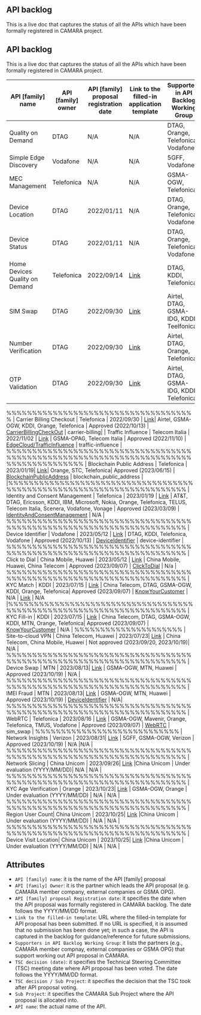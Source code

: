 
## API backlog

 This is a live doc that captures the status of all the APIs which have been formally registered in CAMARA project. 




## API backlog

 This is a live doc that captures the status of all the APIs which have been formally registered in CAMARA project. 

 | **API [family] name**  |  **API [family] owner** |  **API [family] proposal registration date**  | **Link to the filled-in application template**   |  **Supporters in API Backlog Working Group**  |  **TSC decision (date)** |  **Sub Project**  |  **API name**  |
 | --- |  --- | --- | --- | --- | --- | --- | --- | 
 | Quality on Demand | DTAG | N/A | N/A | DTAG, Orange, Telefonica, Vodafone|  Approved (N/A) | [QualityOnDemand](https://github.com/camaraproject/QualityOnDemand) | qod |<!---Simple Edge Discovery --->
| Simple Edge Discovery | Vodafone | N/A | N/A  | 5GFF, Vodafone | Approved (N/A)  | [EdgeCloud/Discovery](https://github.com/camaraproject/EdgeCloud/tree/main/code/API_definitions/Discovery) | simple-edge-discovery | <!---MEC Management --->
| MEC Management | Telefonica | N/A | N/A  | GSMA-OGW, Telefonica | Approved (N/A) |[EdgeCloud/Discovery](https://github.com/camaraproject/EdgeCloud/tree/main/code/API_definitions/Discovery)  | mec-exposure-and-experience-management | [%%%%%%%%%%%%%%%%%%%%%%%%%%%%%%%%%%%%%%%%%%%%%%%%%%<!---Device Location-->%%%%%%%%%%%%%%%%%%%%%
| Device Location | DTAG | 2022/01/11 | N/A | DTAG, Orange, Telefonica, Vodafone | Approved (2022/04/17) | [DeviceLocation](https://github.com/camaraproject/DeviceLocation) | location-verification | %%%%%%%%%%%%%%%%%%%%%%%%%%%%%%%%%%%%%%%%%%%%%%%%%%<!---Device Status-->%%%%%%%%%%%%%%%%%%%%%
| Device Status | DTAG | 2022/01/11 | N/A | DTAG, Orange, Telefonica, Vodafone | Approved (2022/04/17) |  [DeviceStatus](https://github.com/camaraproject/DeviceStatus) | device-status | %%%%%%%%%%%%%%%%%%%%%%%%%%%%%%%%%%%%%%%%%%%%%%%%%%<!---Home Devices Quality on Demand --->
| Home Devices Quality on Demand | Telefonica | 2022/09/14 | [Link](https://github.com/camaraproject/WorkingGroups/blob/main/APIBacklog/documentation/SupportingDocuments/API%20proposals/APIproposal_HomeDevicesQoD_Telefonica.md) | DTAG, KDDI, Telefonica |  Approved (2022/10/13) | [HomeDevicesQoD](https://github.com/camaraproject/HomeDevicesQoD) | home_devices_qod | %%%%%%<!SIMSwap-->%%%%%%%%%%%%%%%%%%%%%
| SIM Swap | DTAG | 2022/09/30 | [Link](https://github.com/camaraproject/WorkingGroups/blob/main/APIBacklog/documentation/SupportingDocuments/API%20proposals/APIproposal_Sim%20Swap_DeustcheTelekom.md) | Airtel, DTAG, GSMA-IDG, KDDI, Teelfonica | Approved (2022/10/13) | [SIMSwap](https://github.com/camaraproject/SimSwap) | sim_swap | %%%%%%%%%%%%%%%%%%%%%%%%%%%%%%%%%%%%%%%%%%%%%%%%%%<!---Number Verification-->%%%%%%%%%%%%%%%%%%%%%
| Number Verification | DTAG| 2022/09/30 | [Link](https://github.com/camaraproject/WorkingGroups/blob/main/APIBacklog/documentation/SupportingDocuments/API%20proposals/APIproposal_%20NumberVerification_DeustcheTelekom.md) | Airtel, DTAG, Orange, Telefonica | Approved (2022/10/13) | [NumberVerification](https://github.com/camaraproject/NumberVerification/tree/main) | number_verification | %%%%%%%%%%%%%%%%%%%%%%%%%%%%%%%%%%%%%%%%%%%%%%%%%%<!---OTPValidation-->%%%%%%%%%%%%%%%%%%%%%
| OTP Validation | DTAG| 2022/09/30 | [Link](https://github.com/camaraproject/WorkingGroups/blob/main/APIBacklog/documentation/SupportingDocuments/API%20proposals/APIproposal_NumberVerificationMS2FA_DeustcheTelekom.md) | Airtel, DTAG, GSMA-IDG, KDDI, Telefonica  | Approved (2022/10/13) | [OTPValidationAPI](https://github.com/camaraproject/OTPValidationAPI) | one-time-password-sms | 
%%%%%%%%%%%%%%%%<!---Carrier Billing CheckOut-->%%%%%%%%%%%%%%%%%%%%%
| Carrier Billing Checkout | Telefonica | 2022/09/30 | [Link](https://github.com/camaraproject/WorkingGroups/blob/main/APIBacklog/documentation/SupportingDocuments/API%20proposals/APIproposal_CarrierBillingCheckOut_Telefonica.md)| Airtel, GSMA-OGW, KDDI, Orange, Telefonica | Approved (2022/10/13) | [CarrierBillingCheckOut](https://github.com/camaraproject/CarrierBillingCheckOut)  | carrier-billing| <!---Traffic Influence --->
| Traffic Influence | Telecom Italia | 2022/11/02 | [Link](https://github.com/camaraproject/WorkingGroups/blob/main/APIBacklog/documentation/SupportingDocuments/API%20proposals/APIproposal_Traffic%20Influence_TIM.md) | GSMA-OPAG, Telecom Italia | Approved (2022/11/10) | [EdgeCloud/TrafficInfluence](https://github.com/camaraproject/EdgeCloud/tree/main/code/API_definitions/Traffic%20Influence) | traffic-influence | %%%%%%%%%%%%%%%%%%%%%%%%%%%%%%%%%%%%%%%%%%%%%%%%%%%%%%%%%%%%%%%%%%<!---Blockchain Public Address-->%%%%%%%%%%%%%%%%%%%%%
| Blockchain Public Address | Telefonica | 2023/01/19| [Link](https://github.com/camaraproject/WorkingGroups/blob/main/APIBacklog/documentation/SupportingDocuments/API%20proposals/APIproposal_BlockchainPublicAddress_Telefonica.md)| Orange, STC, Telefonica| Approved (2023/06/15)  | [BlockchainPublicAddress](https://github.com/camaraproject/BlockchainPublicAddress)  | blockchain_public_address | |%%%%%%%%%%%%%%%%%%%%%%%%%%%%%%%%%%%%%%%%%%%%%%%%%%<!---Identity and Consent Management-->%%%%%%%%%%%%%%%%%%%%%
| Identity and Consent Management | Telefonica | 2023/01/19 | [Link](https://github.com/camaraproject/WorkingGroups/blob/main/APIBacklog/documentation/SupportingDocuments/API%20proposals/APIFamilyproposal_Identity%26Consent.md) | AT&T, DTAG, Ericsson, KDDI, IBM, Microsoft, Nokia, Orange, Telefonica, TELUS, Telecom Italia, Scenera, Vodafone, Vonage | Approved (2023/03/09) | [IdentityAndConsentManagement](https://github.com/camaraproject/IdentityAndConsentManagement) | N/A | %%%%%%%%%%%%%%%%%%%%%%%%%%%%%%%%%%%%%%%%%%%%%%%%%%<!---Device Identifier-->%%%%%%%%%%%%%%%%%%%%%
| Device Identifier | Vodafone | 2023/05/12 | [Link](https://github.com/camaraproject/WorkingGroups/blob/main/APIBacklog/documentation/SupportingDocuments/API%20proposals/APIproposal_DeviceIdentifier_Vodafone.md) | DTAG, KDDI, Telefonica, Vodafone | Approved (2022/10/13) | [DeviceIdentifier](https://github.com/camaraproject/DeviceIdentifier) | device-identifier  | %%%%%%%%%%%%%%%%%%%%%%%%%%%%%%%%%%%%%%%%%%%%%%%%%%<!---Click-to-Dial-->%%%%%%%%%%%%%%%%%%%%%
| Click to Dial | China Mobile, Huawei | 2023/05/12 | [Link](https://github.com/camaraproject/WorkingGroups/blob/main/APIBacklog/documentation/SupportingDocuments/API%20proposals/APIproposal_ClickToDial_ChinaMobile.md) | China Mobile, Huawei, China Telecom | Approved (2023/09/07) | [ClickToDial](https://github.com/camaraproject/ClickToDial) | N/a | %%%%%%%%%%%%%%%%%%%%%%%%%%%%%%%%%%%%%%%%%%%%%%%%%%<!---KYC Match-->%%%%%%%%%%%%%%%%%%%%%
| KYC Match | KDDI | 2023/07/15 | [Link](https://github.com/camaraproject/WorkingGroups/blob/main/APIBacklog/documentation/SupportingDocuments/API%20proposals/APIproposal_KYC-Match_KDDI.md) | China Telecom, DTAG, GSMA-OGW, KDDI, Orange, Telefonica| Approved (2023/09/07) | [KnowYourCustomer](https://github.com/camaraproject/KnowYourCustomer) | N/A | [Link](https://github.com/camaraproject/KnowYourCustomer/tree/main/code/API_definitions) | N/A |%%%%%%%%%%%%%%%%%%%%%%%%%%%%%%%%%%%%%%%%%%%%%%%%%%<!---KYC Match-->%%%%%%%%%%%%%%%%%%%%%
| KYC Fill-in | KDDI | 2023/07/15 | [Link](https://github.com/camaraproject/WorkingGroups/blob/main/APIBacklog/documentation/SupportingDocuments/API%20proposals/APIproposal_KYC-Fillin_MTNandKDDI.mdd) | China Telecom, DTAG, GSMA-OGW, KDDI, MTN, Orange, Telefonica| Approved (2023/09/07) | [KnowYourCustomer](https://github.com/camaraproject/KnowYourCustomer) | N/A | <!---S2C-->%%%%%%%%%%%%%%%%%%%%%
| Site-to-cloud VPN | China Telecom, Huawei | 2023/07/23| [Link]([https://github.com/camaraproject/WorkingGroups/pull/273](https://github.com/camaraproject/WorkingGroups/blob/main/APIBacklog/documentation/SupportingDocuments/API%20proposals/APIproposal_Site%20to%20cloud%20(S2C)%20VPN.md)) | China Telecom, China Mobile, Huawei | Not approved (2023/09/20, 2023/10/19)| N/A | %%%%%%%%%%%%%%%%%%%%%%%%%%%%%%%%%%%%%%%%%%%%%%%%%%<!---Device Swap-->%%%%%%%%%%%%%%%%%%%%%
| Device Swap | MTN | 2023/08/13| [Link](https://github.com/camaraproject/WorkingGroups/blob/main/APIBacklog/documentation/SupportingDocuments/API%20proposals/Device%20Swap.md) | GSMA-OGW, MTN, Huawei | Approved (2023/10/19)  | N/A | %%%%%%%%%%%%%%%%%%%%%%%%%%%%%%%%%%%%%%%%%%%%%%%%%%<!---IMEI Fraud-->%%%%%%%%%%%%%%%%%%%%%
| IMEI Fraud | MTN | 2023/08/13| [Link](https://github.com/camaraproject/WorkingGroups/blob/main/APIBacklog/documentation/SupportingDocuments/API%20proposals/IMEI%20Fraud.md) | GSMA-OGW, MTN, Huawei | Approved (2023/10/19)  | [DeviceIdentifier](https://github.com/camaraproject/DeviceIdentifier) | N/A| %%%%%%%%%%%%%%%%%%%%%%%%%%%%%%%%%%%%%%%%%%%%%%%%%%<!---WebRTC-->%%%%%%%%%%%%%%%%%%%%%
| WebRTC | Telefonica | 2023/08/16 | [Link](https://github.com/camaraproject/WorkingGroups/blob/main/APIBacklog/documentation/SupportingDocuments/API%20proposals/APIproposal_WebRTC_Telefonica.md) | GSMA-OGW, Mavenir, Orange, Telefonica, TMUS, Vodafone | Approved (2023/09/07) | [WebRTC](https://github.com/camaraproject/WebRTC) | sim_swap | %%%%%%%<!---Network Insights-->%%%%%%%%%%%%%%%%%%%%%
| Network Insights | Verizon | 2023/08/31| [Link](https://github.com/camaraproject/WorkingGroups/blob/main/APIBacklog/documentation/SupportingDocuments/API%20proposals/APIproposal_NetworkInsights_Verizon.md) | 5GFF, GSMA-OGW, Verizon | Approved (2023/10/19) | N/A |N/A | %%%%%%%%%%%%%%%%%%%%%%%%%%%%%%%%%%%%%%%%%%%%%%%%%%<!---Network Slicing-->%%%%%%%%%%%%%%%%%%%%%
| Network Slicing | China Unicom | 2023/09/26| [Link](https://github.com/camaraproject/WorkingGroups/pull/316) |China Unicom | Under evaluation (YYYY/MM/DD)| N/A | N/A | %%%%%%%%%%%%%%%%%%%%%%%%%%%%%%%%%%%%%%%%%%%%%%%%%%<!---KYC Age verification-->%%%%%%%%%%%%%%%%%%%%%
| KYC Age Verification | Orange | 2023/10/23| [Link](https://github.com/camaraproject/WorkingGroups/pull/323) | GSMA-OGW, Orange  | Under evaluation (YYYY/MM/DD) | N/A | N/A | %%%%%%%%%%%%%%%%%%%%%%%%%%%%%%%%%%%%%%%%%%%%%%%%%%<!---RegionUserConsent-->%%%%%%%%%%%%%%%%%%%%%
| Region User Count| China Unicom | 2023/10/25| [Link](https://github.com/camaraproject/WorkingGroups/pull/327) |China Unicom | Under evaluation (YYYY/MM/DD) | N/A | N/A | %%%%%%%%%%%%%%%%%%%%%%%%%%%%%%%%%%%%%%%%%%%%%%%%%%<!---RegionUserConsent-->%%%%%%%%%%%%%%%%%%%%%
| Device Visit Location| China Unicom | 2023/10/25| [Link](https://github.com/camaraproject/WorkingGroups/pull/329) |China Unicom | Under evaluation (YYYY/MM/DD) | N/A | N/A | 



 ## Attributes
 - `API [family] name`: it is the name of the API [family] proposal
 - `API [family] Owner`: it is the partner which leads the API proposal (e.g. CAMARA member company, external companies or GSMA OPG). 
 - `API [family] proposal Registration date`: it specifies the date when the API proposal was formally registered in CAMARA backlog. The date follows the YYYY/MM/DD format. 
 - `Link to the filled-in template`: URL where the filled-in template for API proposal has been submitted. If no URL is specified, it is assumed that no submission has been done yet; in such a case, the API is captured in the backlog for guidance/reference for future submissions.
 - `Supporters in API Backlog Working Group`: it lists the partners (e.g., CAMARA member compnay, external companies or GSMA OPG) that support working out API proposal in CAMARA. 
 - `TSC decision (date)`: it specifies the Technical Steering Committee (TSC) meeting date where API proposal has been voted. The date follows the YYYY/MM/DD format. 
 - `TSC decision / Sub Project`: it specifies the decision that the TSC took after API proposal voting. 
- `Sub Project`: it specifies the CAMARA Sub Project where the API proposal is allocated into. 
- `API name`: the actual name of the API. 
